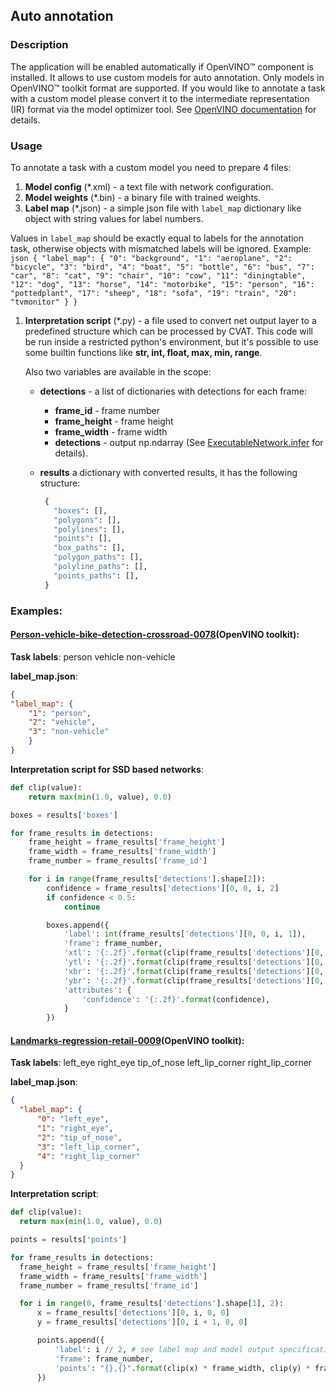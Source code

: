 ## Auto annotation

### Description

The application will be enabled automatically if OpenVINO&trade; component is
installed. It allows to use custom models for auto annotation. Only models in
OpenVINO&trade; toolkit format are supported. If you would like to annotate a
task with a custom model please convert it to the intermediate representation
(IR) format via the model optimizer tool. See [OpenVINO documentation](https://software.intel.com/en-us/articles/OpenVINO-InferEngine) for details.

### Usage

To annotate a task with a custom model you need to prepare 4 files:
1. __Model config__ (*.xml) - a text file with network configuration.
1. __Model weights__ (*.bin) - a binary file with trained weights.
1. __Label map__ (*.json) - a simple json file with `label_map` dictionary like
object with string values for label numbers.

Values in `label_map` should be exactly equal to labels for the annotation task,
otherwise objects with mismatched labels will be ignored.
  Example:
    ```json
    {
      "label_map": {
        "0": "background",
        "1": "aeroplane",
        "2": "bicycle",
        "3": "bird",
        "4": "boat",
        "5": "bottle",
        "6": "bus",
        "7": "car",
        "8": "cat",
        "9": "chair",
        "10": "cow",
        "11": "diningtable",
        "12": "dog",
        "13": "horse",
        "14": "motorbike",
        "15": "person",
        "16": "pottedplant",
        "17": "sheep",
        "18": "sofa",
        "19": "train",
        "20": "tvmonitor"
      }
    }
    ```
1. __Interpretation script__ (*.py) - a file used to convert net output layer
to a predefined structure which can be processed by CVAT. This code will be run
inside a restricted python's environment, but it's possible to use some
builtin functions like __str, int, float, max, min, range__.

   Also two variables are available in the scope:

   - **detections** - a list of dictionaries with detections for each frame:
      * __frame_id__ - frame number
      * __frame_height__ - frame height
      * __frame_width__ - frame width
      * __detections__ - output np.ndarray (See [ExecutableNetwork.infer](https://software.intel.com/en-us/articles/OpenVINO-InferEngine#inpage-nav-11-6-3) for details).

   - **results** a dictionary with converted results, it has the following structure:
     ```python
      {
        "boxes": [],
        "polygons": [],
        "polylines": [],
        "points": [],
        "box_paths": [],
        "polygon_paths": [],
        "polyline_paths": [],
        "points_paths": [],
      }
      ```


### Examples:

#### [Person-vehicle-bike-detection-crossroad-0078](https://github.com/opencv/open_model_zoo/blob/2018/intel_models/person-vehicle-bike-detection-crossroad-0078/description/person-vehicle-bike-detection-crossroad-0078.md)(OpenVINO toolkit):

__Task labels__: person vehicle non-vehicle

__label_map.json__:
```json
{
"label_map": {
    "1": "person",
    "2": "vehicle",
    "3": "non-vehicle"
    }
}
```
__Interpretation script for SSD based networks__:
```python
def clip(value):
    return max(min(1.0, value), 0.0)

boxes = results['boxes']

for frame_results in detections:
    frame_height = frame_results['frame_height']
    frame_width = frame_results['frame_width']
    frame_number = frame_results['frame_id']

    for i in range(frame_results['detections'].shape[2]):
        confidence = frame_results['detections'][0, 0, i, 2]
        if confidence < 0.5:
            continue

        boxes.append({
            'label': int(frame_results['detections'][0, 0, i, 1]),
            'frame': frame_number,
            'xtl': '{:.2f}'.format(clip(frame_results['detections'][0, 0, i, 3]) * frame_width),
            'ytl': '{:.2f}'.format(clip(frame_results['detections'][0, 0, i, 4]) * frame_height),
            'xbr': '{:.2f}'.format(clip(frame_results['detections'][0, 0, i, 5]) * frame_width),
            'ybr': '{:.2f}'.format(clip(frame_results['detections'][0, 0, i, 6]) * frame_height),
            'attributes': {
                'confidence': '{:.2f}'.format(confidence),
            }
        })
```


#### [Landmarks-regression-retail-0009](https://github.com/opencv/open_model_zoo/blob/2018/intel_models/landmarks-regression-retail-0009/description/landmarks-regression-retail-0009.md)(OpenVINO toolkit):

__Task labels__: left_eye right_eye tip_of_nose left_lip_corner right_lip_corner

__label_map.json__:
```json
{
  "label_map": {
      "0": "left_eye",
      "1": "right_eye",
      "2": "tip_of_nose",
      "3": "left_lip_corner",
      "4": "right_lip_corner"
  }
}
```
__Interpretation script__:
```python
def clip(value):
  return max(min(1.0, value), 0.0)

points = results['points']

for frame_results in detections:
  frame_height = frame_results['frame_height']
  frame_width = frame_results['frame_width']
  frame_number = frame_results['frame_id']

  for i in range(0, frame_results['detections'].shape[1], 2):
      x = frame_results['detections'][0, i, 0, 0]
      y = frame_results['detections'][0, i + 1, 0, 0]

      points.append({
          'label': i // 2, # see label map and model output specification
          'frame': frame_number,
          'points': "{},{}".format(clip(x) * frame_width, clip(y) * frame_height)
      })
```
